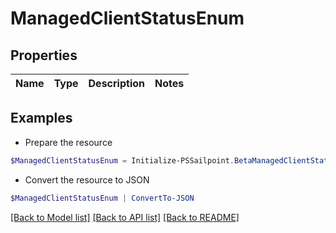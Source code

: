 # ManagedClientStatusEnum
## Properties

Name | Type | Description | Notes
------------ | ------------- | ------------- | -------------

## Examples

- Prepare the resource
```powershell
$ManagedClientStatusEnum = Initialize-PSSailpoint.BetaManagedClientStatusEnum 
```

- Convert the resource to JSON
```powershell
$ManagedClientStatusEnum | ConvertTo-JSON
```

[[Back to Model list]](../README.md#documentation-for-models) [[Back to API list]](../README.md#documentation-for-api-endpoints) [[Back to README]](../README.md)

